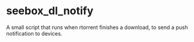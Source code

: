 # seebox_dl_notify

A small script that runs when rtorrent finishes a download, to send a push notification to devices.